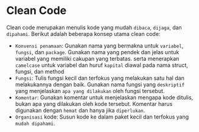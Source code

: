 # Clean Code

Clean code merupakan menulis kode yang mudah `dibaca`, `dijaga`, dan `dipahami`. Berikut adalah beberapa konsep utama clean code:

- `Konvensi penamaan`: Gunakan nama yang bermakna untuk `variabel`, `fungsi`, dan `package`. Gunakan nama yang pendek dan jelas untuk variabel yang memiliki cakupan yang terbatas. serta menerapkan `camelcase` untuk variabel dan huruf `kapital` diawal pada nama struct, fungsi, dan method
- `Fungsi`: Tulis fungsi kecil dan terfokus yang melakukan satu hal dan melakukannya dengan baik. Gunakan nama fungsi yang `deskriptif` yang menjelaskan `apa yang dilakukan` oleh fungsi tersebut.
- `Komentar`: Gunakan komentar untuk menjelaskan mengapa kode ditulis, bukan apa yang dilakukan oleh kode tersebut. Komentar harus digunakan dengan `hemat` dan hanya jika `diperlukan`.
- `Organisasi` kode: Susun kode ke dalam paket kecil dan terfokus yang `mudah dipahami`.
